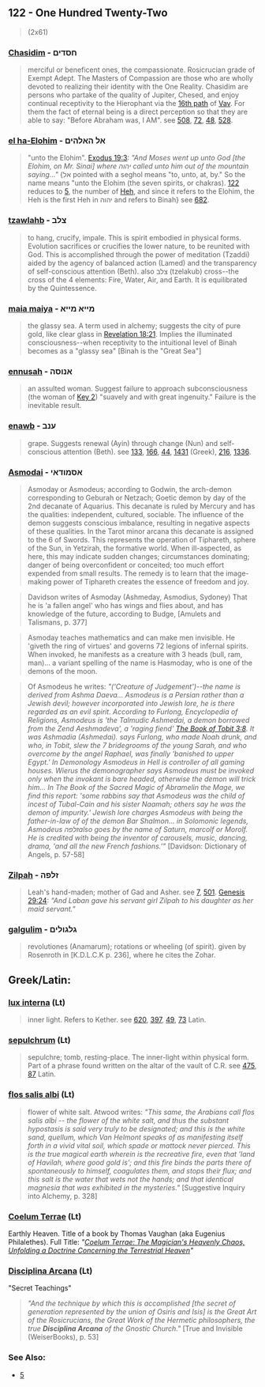 ## 122 - One Hundred Twenty-Two
> (2x61)

### [Chasidim](/keys/ChSDIM) - חסדים
> merciful or beneficent ones, the compassionate. Rosicrucian grade of Exempt Adept. The Masters of Compassion are those who are wholly devoted to realizing their identity with the One Reality. Chasidim are persons who partake of the quality of Jupiter, Chesed, and enjoy continual receptivity to the Hierophant via the [16th path](16) of [Vav](/keys/V). For them the fact of eternal being is a direct perception so that they are able to say: "Before Abraham was, I AM". see [508](508), [72](72), [48](48), [528](528).

### [el ha-Elohim](/keys/AL.HALHIM) - אל האלהים
> "unto the Elohim". [Exodus 19:3](http://biblehub.com/exodus/19-3.htm): *"And Moses went up unto God [the Elohim, on Mr. Sinai] where יהוה called unto him out of the mountain saying..."* {אל pointed with a seghol means "to, unto, at, by." So the name means "unto the Elohim (the seven spirits, or chakras). [122](122) reduces to [5](5), the number of [Heh](/keys/H), and since it refers to the Elohim, the Heh is the first Heh in יהוה and refers to Binah} see [682](682).

### [tzawlahb](/keys/TzLB) - צלב
> to hang, crucify, impale. This is spirit embodied in physical forms. Evolution sacrifices or crucifies the lower nature, to be reunited with God. This is accomplished through the power of meditation (Tzaddi) aided by the agency of balanced action (Lamed) and the transparency of self-conscious attention (Beth). also צלב (tzelakub) cross--the cross of the 4 elements: Fire, Water, Air, and Earth. It is equilibrated by the Quintessence.

### [maia maiya](/keys/MIIA.MIIA) - מייא מייא
> the glassy sea. A term used in alchemy; suggests the city of pure gold, like clear glass in [Revelation 18:21](http://biblehub.com/revelations/18-21.htm). Implies the illuminated consciousness--when receptivity to the intuitional level of Binah becomes as a "glassy sea" [Binah is the "Great Sea"]

### [ennusah](/keys/ANVSH) - אנוסה
> an assulted woman. Suggest failure to approach subconsciousness (the woman of [Key 2](2)) "suavely and with great ingenuity." Failure is the inevitable result.

### [enawb](/keys/ONB) - ענב
> grape. Suggests renewal (Ayin) through change (Nun) and self-conscious attention (Beth). see [133](133), [166](166), [44](44), [1431](1431) (Greek), [216](216), [1336](1336).

### [Asmodai](/keys/ASMVDAI) - אסמודאי
> Asmoday or Asmodeus; according to Godwin, the arch-demon corresponding to Geburah or Netzach; Goetic demon by day of the 2nd decanate of Aquarius. This decanate is ruled by Mercury and has the qualities: independent, cultured, sociable. The influence of the demon suggests conscious imbalance, resulting in negative aspects of these qualities. In the Tarot minor arcana this decanate is assigned to the 6 of Swords. This represents the operation of Tiphareth, sphere of the Sun, in Yetzirah, the formative world. When ill-aspected, as here, this may indicate sudden changes; circumstances dominating; danger of being overconfident or conceited; too much effort expended from small results. The remedy is to learn that the image-making power of Tiphareth creates the essence of freedom and joy.

> Davidson writes of Asmoday (Ashmeday, Asmodius, Sydoney) That he is 'a fallen angel' who has wings and flies about, and has knowledge of the future, according to Budge, [Amulets and Talismans, p. 377]

> Asmoday teaches mathematics and can make men invisible. He 'giveth the ring of virtues' and governs 72 legions of infernal spirits. When invoked, he manifests as a creature with 3 heads (bull, ram, man)... a variant spelling of the name is Hasmoday, who is one of the demons of the moon.

> Of Asmodeus he writes: *"('Creature of Judgement')--the name is derived from Ashma Daeva... Asmodeus is a Persian rather than a Jewish devil; however incorporated into Jewish lore, he is there regarded as an evil spirit. According to Furlong, Encyclopedia of Religions, Asmodeus is 'the Talmudic Ashmedai, a demon borrowed from the Zend Aeshmadeva', a 'raging fiend' [The Book of Tobit 3:8](http://biblehub.com/tobit/3-8.htm). It was Ashmadia (Ashmedai). says Furlong, who made Noah drunk, and who, in Tobit, slew the 7 bridegrooms of the young Sarah, and who overcome by the angel Raphael, was finally 'banished to upper Egypt.' In Demonology Asmodeus in Hell is controller of all gaming houses. Wierus the demonographer says Asmodeus must be invoked only when the invokant is bare headed, otherwise the demon will trick him... In The Book of the Sacred Magic of Abramelin the Mage, we find this report: 'some rabbins say that Asmodeus was the child of incest of Tubal-Cain and his sister Naamah; others say he was the demon of impurity.' Jewish lore charges Asmodeus with being the father-in-law of of the demon Bar Shalmon... in Solomonic legends, Asmodeus זלפהalso goes by the name of Saturn, marcolf or Morolf. He is credited with being the inventor of carousels, music, dancing, drama, 'and all the new French fashions.'"* [Davidson: Dictionary of Angels, p. 57-58]

### [Zilpah](/keys/ZLPH) - זלפה
> Leah's hand-maden; mother of Gad and Asher. see [7](7), [501](501). [Genesis 29:24](http://biblehub.com/genesis/29-24.htm): *"And Laban gave his servant girl Zilpah to his daughter as her maid servant."*

### [galgulim](/keys/GLGVLIM) - גלגולים
> revolutiones (Anamarum); rotations or wheeling (of spirit). given by Rosenroth in [K.D.L.C.K p. 236], where he cites the Zohar.

## Greek/Latin:

### [lux interna](/latin?word=lux+interna) (Lt)
> inner light. Refers to Kether. see [620](620), [397](397), [49](49), [73](73) Latin.

### [sepulchrum](/latin?word=sepulchrum) (Lt)
> sepulchre; tomb, resting-place. The inner-light within physical form. Part of a phrase found written on the altar of the vault of C.R. see [475](475), [87](87) Latin.

### [flos salis albi](/latin?word=flos+salis+albi) (Lt)
> flower of white salt. Atwood writes: *"This same, the Arabians call flos salis albi -- the flower of the white salt, and thus the substant hypostasis is said very truly to be designated; and this is the white sand, quellum, which Van Helmont speaks of as manifesting itself forth in a vivid vital soil, which spade or mattock never pierced. This is the true magical earth wherein is the recreative fire, even that 'land of Havilah, where good gold is'; and this fire binds the parts there of spontaneously to himself, coagulates them, and stops their flux; and this salt is the water that wets not the hands; and that identical magnesia that was exhibited in the mysteries."* [Suggestive Inquiry into Alchemy, p. 328]

### [Coelum Terrae](/latin?word=Coelum+Terrae) (Lt)
Earthly Heaven. Title of a book by Thomas Vaughan (aka Eugenius Philalethes). Full Title: *"[Coelum Terrae: The Magician's Heavenly Chaos, Unfolding a Doctrine Concerning the Terrestrial Heaven](http://www.levity.com/alchemy/vaughan1.html)"*

### [Disciplina Arcana](/latin?word=Disciplina+Arcana) (Lt)
"Secret Teachings"

> *"And the technique by which this is accomplished [the secret of generation represented by the union of Osiris and Isis] is the Great Art of the Rosicrucians, the Great Work of the Hermetic philosophers, the true **Disciplina Arcana** of the Gnostic Church."* [True and Invisible (WeiserBooks), p. 53]

### See Also:

- [5](5)
